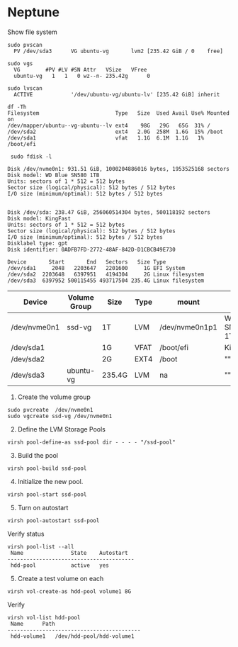 # Neptune

Show file system

```shell
sudo pvscan
  PV /dev/sda3      VG ubuntu-vg       lvm2 [235.42 GiB / 0    free]
  
sudo vgs
  VG        #PV #LV #SN Attr   VSize   VFree
  ubuntu-vg   1   1   0 wz--n- 235.42g      0

sudo lvscan
  ACTIVE            '/dev/ubuntu-vg/ubuntu-lv' [235.42 GiB] inherit
  
df -Th
Filesystem                        Type   Size  Used Avail Use% Mounted on
/dev/mapper/ubuntu--vg-ubuntu--lv ext4    98G   29G   65G  31% /
/dev/sda2                         ext4   2.0G  258M  1.6G  15% /boot
/dev/sda1                         vfat   1.1G  6.1M  1.1G   1% /boot/efi

 sudo fdisk -l 

Disk /dev/nvme0n1: 931.51 GiB, 1000204886016 bytes, 1953525168 sectors
Disk model: WD Blue SN580 1TB
Units: sectors of 1 * 512 = 512 bytes
Sector size (logical/physical): 512 bytes / 512 bytes
I/O size (minimum/optimal): 512 bytes / 512 bytes


Disk /dev/sda: 238.47 GiB, 256060514304 bytes, 500118192 sectors
Disk model: KingFast
Units: sectors of 1 * 512 = 512 bytes
Sector size (logical/physical): 512 bytes / 512 bytes
I/O size (minimum/optimal): 512 bytes / 512 bytes
Disklabel type: gpt
Disk identifier: 0ADFB7FD-2772-48AF-842D-D1CBCB49E730

Device       Start       End   Sectors   Size Type
/dev/sda1     2048   2203647   2201600     1G EFI System
/dev/sda2  2203648   6397951   4194304     2G Linux filesystem
/dev/sda3  6397952 500115455 493717504 235.4G Linux filesystem

```

| Device           | Volume Group | Size   | Type | mount          | disk              |
|------------------|--------------|--------|------|----------------|-------------------|
| /dev/nvme0n1     | ssd-vg       | 1T     | LVM  | /dev/nvme0n1p1 | WD Blue SN580 1TB |
| /dev/sda1        |              | 1G     | VFAT | /boot/efi      | KingFast          |
| /dev/sda2        |              | 2G     | EXT4 | /boot          | ""                |
| /dev/sda3        | ubuntu-vg    | 235.4G | LVM  | na             | ""                |


1) Create the volume group

```shell
sudo pvcreate  /dev/nvme0n1
sudo vgcreate ssd-vg /dev/nvme0n1
```


2) Define the LVM Storage Pools


```shell
virsh pool-define-as ssd-pool dir - - - - "/ssd-pool"
```

3) Build the pool

```shell
virsh pool-build ssd-pool 
```

4) Initialize the new pool.

```shell
virsh pool-start ssd-pool
```

5) Turn on autostart

```shell
virsh pool-autostart ssd-pool
```

Verify status

```shell
virsh pool-list --all
 Name               State    Autostart
----------------------------------------
 hdd-pool           active   yes
```

5) Create a test volume on each

```shell
virsh vol-create-as hdd-pool volume1 8G
```

Verify

```shell
virsh vol-list hdd-pool
 Name      Path
------------------------------------------
 hdd-volume1   /dev/hdd-pool/hdd-volume1
  
```
